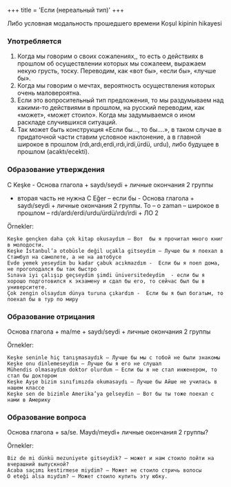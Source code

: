 +++
title = 'Если (нереальный тип)'
+++


Либо условная модальность прошедшего времени
Koşul kipinin hikayesi

### Употребляется

1.	Когда мы говорим о своих сожалениях,, то есть о действиях в прошлом об осуществлении которых мы сожалеем, выражаем некую грусть, тоску. Переводим, как «вот бы», «если бы», «лучше бы».
2.	Когда мы говорим о мечтах, вероятность осуществления которых очень маловероятна.
3.	Если это вопросительный тип предложения, то мы раздумываем над какими-то действиями в прошлом, на русский переводим, как «может», «может стоило». Когда мы задумываемся о ином раскладе случившихся ситуаций.
4.	Так может быть конструкция «Если бы…, то бы….», в таком случае в придаточной части ставим условное наклонение, а в главной широкое в прошлом (rdı,ardı,erdi,ırdı,irdi,ürdü, urdu), либо будущее в прошлом (acaktı/ecekti).

### Образование утверждения

С Keşke - Основа глагола + saydı/seydi + личные окончания 2 группы
-  вторая часть не нужна
   С Eğer – если бы - Основа глагола + saydı/seydi + личные окончания 2 группы.      То – o zaman – широкое в прошлом – rdı/ardı/erdi/urdu/ürdü/ırdı/irdi + ЛО 2

Örnekler:

```text
Keşke gençken daha çok kitap okusaydım – Вот  бы я прочитал много книг в молодости.
Keşke İstanbul’a otobüsle değil uçakla gitseydim – Лучше бы я поехал в Стамбул на самолете, а не на автобусе
Evde yemek yeseydim bu kadar çabuk acıkmazdım -  Если бы я поел дома, не проголодался бы так быстро
Sınava iyi çalışıp geçseydim şimdi üniversitedeydim  - если бы я хорошо подготовился к экзамену и сдал бы его, то сейчас был бы в университете.
Çok zengin olsaydım dünya turuna çıkardım -  Если бы я был богатым, то поехал бы в тур по миру
```

### Образование отрицания

Основа глагола + ma/me + saydı/seydi + личные окончания 2 группы

Örnekler:

```text
Keşke seninle hiç tanışmasaydık – Лучше бы мы с тобой не были знакомы
Keşke onu dinlemeseydim – Лучше бы я его не слушал
Mühendis olmasaydım doktor olurdum – Если бы я не стал инженером, то стал бы доктором
Keşke Ayşe bizim sınıfımızda okumasaydı – Лучше бы Айше не училась в нашем классе
Keşke sen de bizimle Amerika’ya gelseydin – Вот бы ты тоже поехал с нами в Америку
```

### Образование вопроса
Основа глагола + sa/se.    Maydı/meydi+ личные окончания 2 группы?

Örnekler:

```text
Biz de mi dünkü mezuniyete gitseydik? – может и нам стоило пойти на вчерашний выпускной?
Acaba saçımı kestirmese miydim? – Может не стоило стричь волосы
O eteği alsa mıydım? – Может стоило купить эту юбку.
```
